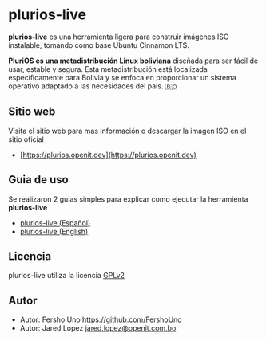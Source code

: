 # plurios-live

**plurios-live** es una herramienta ligera para construir imágenes ISO instalable, tomando como base Ubuntu Cinnamon LTS.
 
**PluriOS es una metadistribución Linux boliviana** diseñada para ser fácil de usar, estable y segura. Esta metadistribución está localizada específicamente para Bolivia y se enfoca en proporcionar un sistema operativo adaptado a las necesidades del país. 🇧🇴

## Sitio web

Visita el sitio web para mas información o descargar la imagen ISO en el sitio oficial 
- [https://plurios.openit.dev](https://plurios.openit.dev)

## Guia de uso

Se realizaron 2 guias simples para explicar como ejecutar la herramienta **plurios-live**  

- [plurios-live (Español)](docs/GUIDE_ES.md)
- [plurios-live (English)](docs/GUIDE_EN.md)

## Licencia

plurios-live utiliza la licencia [GPLv2](LICENSE)

## Autor

- Autor: Fersho Uno <https://github.com/FershoUno>  
- Autor: Jared Lopez <jared.lopez@openit.com.bo>